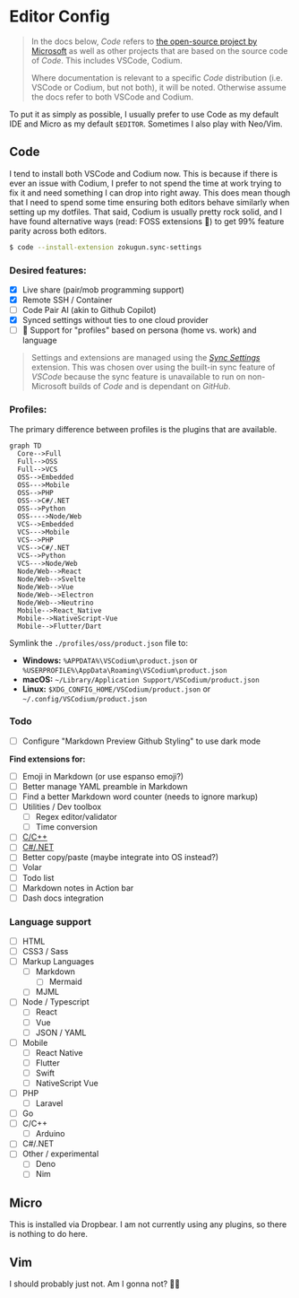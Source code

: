 # Editor Config

> In the docs below, *Code* refers to [the open-source project by Microsoft](https://github.com/microsoft/vscode) as well as other projects that are based on the source code of *Code*. This includes VSCode, Codium.
> 
> Where documentation is relevant to a specific *Code* distribution (i.e. VSCode or Codium, but not both), it will be noted. Otherwise assume the docs refer to both VSCode and Codium.

To put it as simply as possible, I usually prefer to use Code as my default IDE and Micro as my default `$EDITOR`. Sometimes I also play with Neo/Vim.

## Code

I tend to install both VSCode and Codium now. This is because if there is ever an issue with Codium, I prefer to not spend the time at work trying to fix it and need something I can drop into right away. This does mean though that I need to spend some time ensuring both editors behave similarly when setting up my dotfiles. That said, Codium is usually pretty rock solid, and I have found alternative ways (read: FOSS extensions 💪) to get 99% feature parity across both editors.

```bash
$ code --install-extension zokugun.sync-settings
```

### Desired features:

- [x] Live share (pair/mob programming support)
- [x] Remote SSH / Container
- [ ] Code Pair AI (akin to Github Copilot)
- [x] Synced settings without ties to one cloud provider
- [ ] 🚧 Support for "profiles" based on persona (home vs. work) and language

> Settings and extensions are managed using the [*Sync Settings*](https://open-vsx.org/extension/zokugun/sync-settings) extension. This was chosen over using the built-in sync feature of *VSCode* because the sync feature is unavailable to run on non-Microsoft builds of *Code* and is dependant on *GitHub*.

### Profiles:

The primary difference between profiles is the plugins that are available. 

```mermaid
graph TD
  Core-->Full
  Full-->OSS
  Full-->VCS
  OSS-->Embedded
  OSS--->Mobile
  OSS-->PHP
  OSS-->C#/.NET
  OSS-->Python
  OSS---->Node/Web
  VCS-->Embedded
  VCS--->Mobile
  VCS-->PHP
  VCS-->C#/.NET
  VCS-->Python
  VCS--->Node/Web
  Node/Web-->React
  Node/Web-->Svelte
  Node/Web-->Vue
  Node/Web-->Electron
  Node/Web-->Neutrino
  Mobile-->React_Native
  Mobile-->NativeScript-Vue
  Mobile-->Flutter/Dart
```

Symlink the `./profiles/oss/product.json` file to:

* **Windows:** `%APPDATA%\VSCodium\product.json` or `%USERPROFILE%\AppData\Roaming\VSCodium\product.json`
* **macOS:** `~/Library/Application Support/VSCodium/product.json`
* **Linux:** `$XDG_CONFIG_HOME/VSCodium/product.json` or `~/.config/VSCodium/product.json`

### Todo

- [ ] Configure "Markdown Preview Github Styling" to use dark mode

**Find extensions for:**

- [ ] Emoji in Markdown (or use espanso emoji?)
- [ ] Better manage YAML preamble in Markdown
- [ ] Find a better Markdown word counter (needs to ignore markup)
- [ ] Utilities / Dev toolbox
  - [ ] Regex editor/validator
  - [ ] Time conversion
- [ ] [C/C++](https://viatsko.github.io/awesome-vscode/#c)
- [ ] [C#/.NET](https://viatsko.github.io/awesome-vscode/#c-asp-net-and-net-core)
- [ ] Better copy/paste (maybe integrate into OS instead?)
- [ ] Volar
- [ ] Todo list
- [ ] Markdown notes in Action bar
- [ ] Dash docs integration

### Language support

- [ ] HTML
- [ ] CSS3 / Sass
- [ ] Markup Languages
  - [ ] Markdown
    - [ ] Mermaid
  - [ ] MJML
- [ ] Node / Typescript
  - [ ] React
  - [ ] Vue
  - [ ] JSON / YAML
- [ ] Mobile
  - [ ] React Native
  - [ ] Flutter
  - [ ] Swift
  - [ ] NativeScript Vue
- [ ] PHP
  - [ ] Laravel
- [ ] Go
- [ ] C/C++
  - [ ] Arduino
- [ ] C#/.NET
- [ ] Other / experimental
  - [ ] Deno
  - [ ] Nim

## Micro

This is installed via Dropbear. I am not currently using any plugins, so there is nothing to do here.

## Vim

I should probably just not. Am I gonna not? 🤷‍♂️
